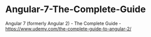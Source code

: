 # Angular-7-The-Complete-Guide
Angular 7 (formerly Angular 2) - The Complete Guide  - https://www.udemy.com/the-complete-guide-to-angular-2/
